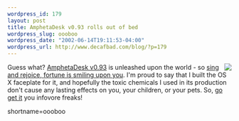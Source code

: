 ```yaml
--- 
wordpress_id: 179
layout: post
title: AmphetaDesk v0.93 rolls out of bed
wordpress_slug: oooboo
wordpress_date: "2002-06-14T19:11:53-04:00"
wordpress_url: http://www.decafbad.com/blog/?p=179
---
```

<p><a href="http://www.decafbad.com/mt-images/ampheta-on-x-sm.jpg"><img src="http://www.decafbad.com/mt-images/ampheta-on-x-sm.jpg" align="right"></a>Guess what?  <a href="http://www.disobey.com/amphetadesk">AmphetaDesk v0.93</a> is unleashed upon the world - so <a href="http://www.fnm.com/faq/#23">sing and rejoice, fortune is smiling upon you</a>.  I'm proud to say that I built the OS X faceplate for it, and hopefully the toxic chemicals I used in its production don't cause any lasting effects on you, your children, or your pets.  So, <a href="http://www.disobey.com/amphetadesk">go get it</a> you infovore freaks!</p>
<!--more-->
shortname=oooboo

